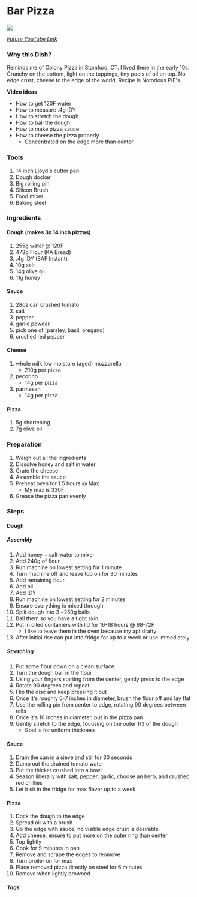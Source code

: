 # Bar Pizza
<img src="../images/bar-pizza.png" max-width="100%" max-height="100vh" height="auto" />


[*Future YouTube Link*]()

### Why this Dish?
Reminds me of Colony Pizza in Stamford, CT. I lived there in the early 10s. Crunchy on the bottom, light on the toppings, tiny pools of oil on top. No edge crust, cheese to the edge of the world. Recipe is Notorious PIE's.

**Video ideas**
* How to get 120F water
* How to measure .4g IDY
* How to stretch the dough
* How to ball the dough
* How to make pizza sauce
* How to cheese the pizza properly 
    * Concentrated on the edge more than center

### Tools
1. 14 inch Lloyd's cutter pan
1. Dough docker
1. Big rolling pin
1. Silicon Brush
1. Food mixer
1. Baking steel

### Ingredients
#### Dough (makes 3x 14 inch pizzas)
1. 255g water @ 120F
1. 473g Flour (KA Bread)
1. .4g IDY (SAF Instant)
1. 10g salt
1. 14g olive oil
1. 11g honey

#### Sauce
1. 28oz can crushed tomato
1. salt
1. pepper
1. garlic powder
1. pick one of [parsley, basil, oregano]
1. crushed red pepper

#### Cheese
1. whole milk low moisture (aged) mozzarella
    * 210g per pizza
1. pecorino
    * 14g per pizza
1. parmesan
    * 14g per pizza

#### Pizza
1. 5g shortening
1. 7g olive oil

### Preparation
1. Weigh out all the ingredients
1. Dissolve honey and salt in water
1. Grate the cheese
1. Assemble the sauce
1. Preheat oven for 1.5 hours @ Max
    * My max is 330F
1. Grease the pizza pan evenly

### Steps
#### Dough
##### Assembly
1. Add honey + salt water to mixer
1. Add 240g of flour
1. Run machine on lowest setting for 1 minute
1. Turn machine off and leave top on for 30 minutes
1. Add remaining flour
1. Add oil
1. Add IDY
1. Run machine on lowest setting for 2 minutes
1. Ensure everything is mixed through
1. Split dough into 3 ~250g balls
1. Ball them so you have a tight skin
1. Put in oiled containers with lid for 16-18 hours @ 68-72F
    * I like to leave them in the oven because my apt drafty
1. After initial rise can put into fridge for up to a week or use immediately

##### Stretching
1. Put some flour down on a clean surface
1. Turn the dough ball in the flour
1. Using your fingers starting from the center, gently press to the edge
1. Rotate 90 degrees and repeat
1. Flip the disc and keep pressing it out
1. Once it's roughly 6-7 inches in diameter, brush the flour off and lay flat
1. Use the rolling pin from center to edge, rotating 90 degrees between rolls
1. Once it's 10 inches in diameter, put in the pizza pan
1. Gently stretch to the edge, focusing on the outer 1/3 of the dough
    * Goal is for uniform thickness

#### Sauce
1. Drain the can in a sieve and stir for 30 seconds
1. Dump out the drained tomato water
1. Put the thicker crushed into a bowl
1. Season liberally with salt, pepper, garlic, choose an herb, and crushed red chillies
1. Let it sit in the fridge for max flavor up to a week

#### Pizza
1. Dock the dough to the edge
1. Spread oil with a brush
1. Go the edge with sauce, no visible edge crust is desirable
1. Add cheese, ensure to put more on the outer ring than center
1. Top lightly
1. Cook for 9 minutes in pan
1. Remove and scrape the edges to reomove
1. Turn broiler on for max
1. Place removed pizza directly on steel for 6 minutes
1. Remove when lightly browned

##### Tags